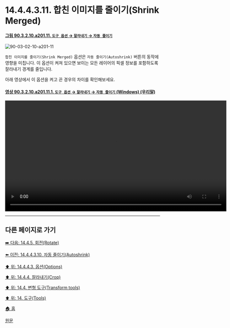 # 14.4.4.3.11. 합친 이미지를 줄이기(Shrink Merged)

<a id="90-03-02-10-a201-11"></a>

#### [그림 90.3.2.10.a201.11. `도구 옵션` → `잘라내기` → `자동 줄이기`](./90-03-02-10-crop.md#90-03-02-10-a201-11)
![90-03-02-10-a201-11](https://github.com/wonder13662/gimp/assets/15767104/31323800-1f26-4bab-a3bb-9d4d77857371)

`합친 이미지를 줄이기(Shrink Merged)` 옵션은 `자동 줄이기(Autoshrink)` 버튼의 동작에 영향을 미칩니다. 이 옵션이 켜져 있으면 보이는 모든 레이어의 픽셀 정보를 포함하도록 잘라내기 경계를 줄입니다.

아래 영상에서 이 옵션을 켜고 끈 경우의 차이를 확인해보세요.

<a id="90-03-02-10-a201-11-01"></a>

#### [영상 90.3.2.10.a201.11.1. `도구 옵션` → `잘라내기` → `자동 줄이기` (Windows) (우리말)](./90-03-02-10-crop.md#90-03-02-10-a201-11-01)
<video controls="controls" width="720" src="https://github.com/wonder13662/gimp/assets/15767104/4e0301b3-0b41-4556-821f-54f708d140d2"></video>

***

## 다른 페이지로 가기

[➡️ 다음: 14.4.5. 회전(Rotate)](./14-04-05-00-rotate.md)

[⬅️ 이전: 14.4.4.3.10. 자동 줄이기(Autoshrink)](./14-04-04-03-10-autoshrink.md)

[⬆️ 위: 14.4.4.3. 옵션(Options)](./14-04-04-03-00-options.md)

[⬆️ 위: 14.4.4. 잘라내기(Crop)](./14-04-04-00-crop.md)

[⬆️ 위: 14.4. 변형 도구(Transform tools)](./14-04-00-transform-tools.md)

[⬆️ 위: 14. 도구(Tools)](./14-00-tools.md)

[🏠 홈](./00-home.md)

[원문](https://docs.gimp.org/2.10/ko/gimp-tool-crop.html#idm15201)